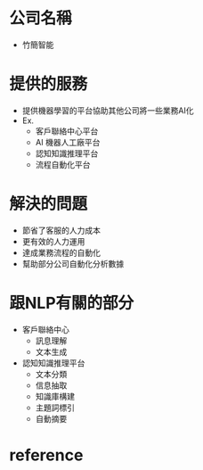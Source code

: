 # 公司名稱
- 竹簡智能
# 提供的服務
- 提供機器學習的平台協助其他公司將一些業務AI化
- Ex.
	- 客戶聯絡中心平台
	- AI 機器人工廠平台
	- 認知知識推理平台
	- 流程自動化平台
# 解決的問題
- 節省了客服的人力成本
- 更有效的人力運用
- 達成業務流程的自動化
- 幫助部分公司自動化分析數據
# 跟NLP有關的部分
- 客戶聯絡中心
	- 訊息理解
	- 文本生成
- 認知知識推理平台
	- 文本分類
	- 信息抽取
	- 知識庫構建
	- 主題詞標引
	- 自動摘要

# reference
